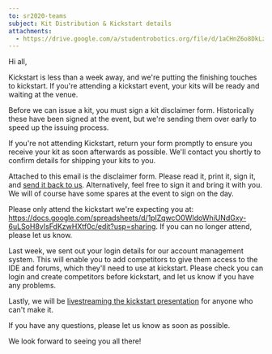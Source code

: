 ```yaml
---
to: sr2020-teams
subject: Kit Distribution & Kickstart details
attachments:
  - https://drive.google.com/a/studentrobotics.org/file/d/1aCHnZ6o8DkLzHef1C2lz_iIkZkOjYP6P/view?usp=sharing
---
```


Hi all,

Kickstart is less than a week away, and we're putting the finishing touches to kickstart. If you're attending a kickstart event, your kits will be ready and waiting at the venue.

Before we can issue a kit, you must sign a kit disclaimer form. Historically these have been signed at the event, but we're sending them over early to speed up the issuing process.

If you're not attending Kickstart, return your form promptly to ensure you receive your kit as soon afterwards as possible. We'll contact you shortly to confirm details for shipping your kits to you.

Attached to this email is the disclaimer form. Please read it, print it, sign it, and [send it back to us](mailto:teams@studentrobotics.org). Alternatively, feel free to sign it and bring it with you. We will of course have some spares at the event to sign on the day.

Please only attend the kickstart we're expecting you at: https://docs.google.com/spreadsheets/d/1plZqwcO0WIdoWhiUNdGxy-6uLSoH8vIsFdKzwHXtf0c/edit?usp=sharing. If you can no longer attend, please let us know.

Last week, we sent out your login details for our account management system. This will enable you to add competitors to give them access to the IDE and forums, which they'll need to use at kickstart. Please check you can login and create competitors before kickstart, and let us know if you have any problems.

Lastly, we will be [livestreaming the kickstart presentation](https://www.youtube.com/watch?v=OHYT5iO352c) for anyone who can't make it.

If you have any questions, please let us know as soon as possible.

We look forward to seeing you all there!
